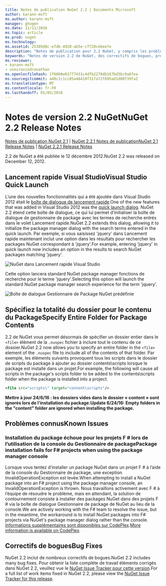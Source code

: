 ```yaml
---
title: Notes de publication NuGet 2.2 | Documents Microsoft
author: karann-msft
ms.author: karann-msft
manager: ghogen
ms.date: 11/11/2016
ms.topic: article
ms.prod: nuget
ms.technology: 
ms.assetid: 25389d8c-e7db-4920-ab5e-cff20cebee7e
description: "Notes de publication pour 2.2 NuGet, y compris les problèmes connus, les correctifs de bogues, les fonctionnalités ajoutées et dcr."
keywords: "Notes de version 2.2 de NuGet, des correctifs de bogues, problèmes connus, ajouté des fonctionnalités, DCR"
ms.reviewer:
- karann-msft
- unniravindranathan
ms.openlocfilehash: 1f6080e01777431c4dfb2278db167bd3bc9a67ea
ms.sourcegitcommit: a40c1c1cc05a46410f317a72f695ad1d80f39fa2
ms.translationtype: MT
ms.contentlocale: fr-FR
ms.lasthandoff: 01/05/2018
---
```

# <a name="nuget-22-release-notes"></a><span data-ttu-id="5b519-104">Notes de version 2.2 NuGet</span><span class="sxs-lookup"><span data-stu-id="5b519-104">NuGet 2.2 Release Notes</span></span>

<span data-ttu-id="5b519-105">[Notes de publication NuGet 2.1](../release-notes/nuget-2.1.md) | [NuGet 2.2.1 Notes de publication](../release-notes/nuget-2.2.1.md)</span><span class="sxs-lookup"><span data-stu-id="5b519-105">[NuGet 2.1 Release Notes](../release-notes/nuget-2.1.md) | [NuGet 2.2.1 Release Notes](../release-notes/nuget-2.2.1.md)</span></span>

<span data-ttu-id="5b519-106">2.2 de NuGet a été publiée le 12 décembre 2012.</span><span class="sxs-lookup"><span data-stu-id="5b519-106">NuGet 2.2 was released on December 12, 2012.</span></span>

## <a name="visual-studio-quick-launch"></a><span data-ttu-id="5b519-107">Lancement rapide Visual Studio</span><span class="sxs-lookup"><span data-stu-id="5b519-107">Visual Studio Quick Launch</span></span>
<span data-ttu-id="5b519-108">L’une des nouvelles fonctionnalités qui a été ajoutée dans Visual Studio 2012 était le [boîte de dialogue de lancement rapide](/visualstudio/ide/reference/quick-launch-environment-options-dialog-box).</span><span class="sxs-lookup"><span data-stu-id="5b519-108">One of the new features that was added in Visual Studio 2012 was the [quick launch dialog](/visualstudio/ide/reference/quick-launch-environment-options-dialog-box).</span></span> <span data-ttu-id="5b519-109">NuGet 2.2 étend cette boîte de dialogue, ce qui lui permet d’initialiser la boîte de dialogue de gestionnaire de package avec les termes de recherche entrés dans le volet Lancement rapide.</span><span class="sxs-lookup"><span data-stu-id="5b519-109">NuGet 2.2 extends this dialog, allowing it to initialize the package manager dialog with the search terms entered in the quick launch.</span></span> <span data-ttu-id="5b519-110">Par exemple, si vous saisissez 'jquery' dans Lancement rapide maintenant inclut une option dans les résultats pour rechercher les packages NuGet correspondant à 'jquery'.</span><span class="sxs-lookup"><span data-stu-id="5b519-110">For example, entering 'jquery' in quick launch now includes an option in the results to search NuGet packages matching 'jquery'.</span></span>

![NuGet dans Lancement rapide Visual Studio](./media/quick-launch.png)

<span data-ttu-id="5b519-112">Cette option lancera standard NuGet package manager fonctions de recherche pour le terme 'jquery'.</span><span class="sxs-lookup"><span data-stu-id="5b519-112">Selecting this option will launch the standard NuGet package manager search experience for the term 'jquery'.</span></span>

![Boîte de dialogue Gestionnaire de Package NuGet prédéfinie](./media/pkg-mgr-search-from-quick-launch.png)

## <a name="specify-entire-folder-for-package-contents"></a><span data-ttu-id="5b519-114">Spécifiez la totalité du dossier pour le contenu du Package</span><span class="sxs-lookup"><span data-stu-id="5b519-114">Specify Entire Folder for Package Contents</span></span>
<span data-ttu-id="5b519-115">2.2 de NuGet vous permet désormais de spécifier un dossier entier dans le `<file>` élément de la `.nuspec` fichier à inclure tout le contenu de ce dossier.</span><span class="sxs-lookup"><span data-stu-id="5b519-115">NuGet 2.2 now allows you to specify an entire folder in the `<file>` element of the `.nuspec` file to include all of the contents of that folder.</span></span> <span data-ttu-id="5b519-116">Par exemple, les éléments suivants provoquent tous les scripts dans le dossier de scripts du package à ajouter au dossier contents\scripts lorsque le package est installé dans un projet.</span><span class="sxs-lookup"><span data-stu-id="5b519-116">For example, the following will cause all scripts in the package's scripts folder to be added to the contents\scripts folder when the package is installed into a project.</span></span>

```xml
<file src="scripts\" target="content\scripts"/>
```

<span data-ttu-id="5b519-117">**Mettre à jour 24/6/16 : les dossiers vides dans le dossier « content » sont ignorés lors de l’installation du package.**</span><span class="sxs-lookup"><span data-stu-id="5b519-117">**Update 6/24/16: Empty folders in the "content" folder are ignored when installing the package.**</span></span>

## <a name="known-issues"></a><span data-ttu-id="5b519-118">Problèmes connus</span><span class="sxs-lookup"><span data-stu-id="5b519-118">Known Issues</span></span>

### <a name="package-installation-fails-for-f-projects-when-using-the-package-manager-console"></a><span data-ttu-id="5b519-119">Installation du package échoue pour les projets F # lors de l’utilisation de la console du Gestionnaire de package</span><span class="sxs-lookup"><span data-stu-id="5b519-119">Package installation fails for F# projects when using the package manager console</span></span>
<span data-ttu-id="5b519-120">Lorsque vous tentez d’installer un package NuGet dans un projet F # à l’aide de la console du Gestionnaire de package, une exception InvalidOperationException est levée.</span><span class="sxs-lookup"><span data-stu-id="5b519-120">When attempting to install a NuGet package into an F# project using the package manager console, an InvalidOperationException is thrown.</span></span> <span data-ttu-id="5b519-121">Nous travaillons activement avec F # à l’équipe de résoudre le problème, mais en attendant, la solution de contournement consiste à installer des packages NuGet dans des projets F # via la boîte de dialogue Gestionnaire de package de NuGet au lieu de la console.</span><span class="sxs-lookup"><span data-stu-id="5b519-121">We are actively working with the F# team to resolve the issue, but in the meantime, the workaround is to install NuGet packages into F# projects via NuGet's package manager dialog rather than the console.</span></span> <span data-ttu-id="5b519-122">[Informations supplémentaires sont disponibles sur CodePlex](http://nuget.codeplex.com/workitem/2873).</span><span class="sxs-lookup"><span data-stu-id="5b519-122">[More information is available on CodePlex](http://nuget.codeplex.com/workitem/2873).</span></span>


## <a name="bug-fixes"></a><span data-ttu-id="5b519-123">Correctifs de bogues</span><span class="sxs-lookup"><span data-stu-id="5b519-123">Bug Fixes</span></span>
<span data-ttu-id="5b519-124">NuGet 2.2 inclut de nombreux correctifs de bogues.</span><span class="sxs-lookup"><span data-stu-id="5b519-124">NuGet 2.2 includes many bug fixes.</span></span> <span data-ttu-id="5b519-125">Pour obtenir la liste complète de travail éléments corrigés dans NuGet 2.2, veuillez vue le [NuGet Issue Tracker pour cette version](http://nuget.codeplex.com/workitem/list/advanced?keyword=&status=Closed&type=All&priority=All&release=NuGet%202.2&assignedTo=All&component=All&sortField=LastUpdatedDate&sortDirection=Descending&page=0).</span><span class="sxs-lookup"><span data-stu-id="5b519-125">For a full list of work items fixed in NuGet 2.2, please view the [NuGet Issue Tracker for this release](http://nuget.codeplex.com/workitem/list/advanced?keyword=&status=Closed&type=All&priority=All&release=NuGet%202.2&assignedTo=All&component=All&sortField=LastUpdatedDate&sortDirection=Descending&page=0).</span></span>

